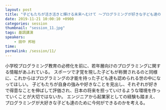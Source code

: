 ```yaml
---
layout: post
title: "子どもたちが活き活きと輝ける未来へむけて ～プログラミングが好きな子ども達のためにできること～"
date: 2019-11-21 10:00:10 +0900
categories: session
thumbnail: "session_11.jpg"
tags: 基調講演
speakers:
    - 田中 邦裕
time:
permalink: /session/11/
---
```


小学校プログラミング教育の必修化を前に、若年層向けのプログラミングに関する情報があふれている。 スポーツで才覚を現した子どもが称賛されるのと同様に、これからはプログラミングの才能を持った子ども達も認められる世の中になってほしい。 子どもたちが自身の強みや好きなことを見出し、それぞれが好きで得意なことを伸ばして評価され、日本の将来を担っていけるような環境を作っていくことが大切ではないか。 エンジニアから起業家としての経験も踏まえ、プログラミングが大好きな子ども達のために今何ができるのかを考える。
